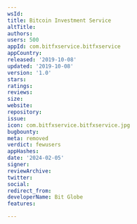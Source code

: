 ```yaml
---
wsId: 
title: Bitcoin Investment Service
altTitle: 
authors: 
users: 500
appId: com.bitfxservice.bitfxservice
appCountry: 
released: '2019-10-08'
updated: '2019-10-08'
version: '1.0'
stars: 
ratings: 
reviews: 
size: 
website: 
repository: 
issue: 
icon: com.bitfxservice.bitfxservice.jpg
bugbounty: 
meta: removed
verdict: fewusers
appHashes: 
date: '2024-02-05'
signer: 
reviewArchive: 
twitter: 
social: 
redirect_from: 
developerName: Bit Globe
features: 

---
```


